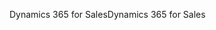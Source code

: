<span data-ttu-id="7359d-101">Dynamics 365 for Sales</span><span class="sxs-lookup"><span data-stu-id="7359d-101">Dynamics 365 for Sales</span></span>
